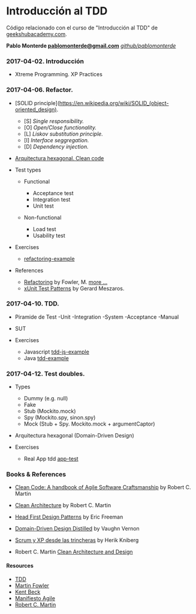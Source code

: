 # Introducción al TDD #

Código relacionado con el curso de "Introducción al TDD" de [geekshubacademy.com](http://geekshubacademy.com).

**Pablo Monterde <pablomonterde@gmail.com>** _[github/pablomonterde](https://github.com/pablomonterde)_


### 2017-04-02. Introducción ###

* Xtreme Programming. XP Practices

### 2017-04-06. Refactor. ###

* [SOLID principle](https://en.wikipedia.org/wiki/SOLID_(object-oriented_design).
  - [S] _Single responsibility._
  - [O] _Open/Close functionality._
  - [L] _Liskov substitution principle._
  - [I] _Interface seggregation._
  - [D] _Dependency injection._

* [Arquitectura hexagonal. Clean code](http://codely.tv/screencasts/arquitectura-hexagonal-ddd/)

* Test types
  - Functional
    - Acceptance test
    - Integration test
    - Unit test

  - Non-functional
    - Load test
    - Usability test

* Exercises 
  - [refactoring-example](https://github.com/pablomonterde/refactoring-example.git) 

* References 

  - [Refactoring](https://martinfowler.com/books/refactoring.html) by Fowler, M. [more ...](https://www.csie.ntu.edu.tw/~r95004/Refactoring_improving_the_design_of_existing_code.pdf)
  - [xUnit Test Patterns](http://xunitpatterns.com) by Gerard Meszaros.


### 2017-04-10. TDD. ###

* Piramide de Test
  -Unit
  -Integration
  -System
  -Acceptance
  -Manual

* SUT

* Exercises 
  - Javascript [tdd-js-example](https://github.com/pablomonterde/tdd-js-example.git)
  - Java [tdd-example](https://github.com/pablomonterde/app-test.git)


### 2017-04-12. Test doubles. ###

* Types
  - Dummy (e.g. null)
  - Fake
  - Stub (Mockito.mock)
  - Spy  (Mockito.spy, sinon.spy)
  - Mock (Stub + Spy. Mockito.mock + argumentCaptor)

* Arquitectura hexagonal (Domain-Driven Design)

* Exercises
  - Real App tdd [app-test](https://github.com/pablomonterde/app-test.git)

### Books & References

* [Clean Code: A handbook of Agile Software Craftsmanship](https://www.amazon.es/dp/0132350882/ref=pd_cp_14_1?_encoding=UTF8&psc=1&refRID=VGH0E516X8P0EMR9B5H9) by Robert C. Martin

* [Clean Architecture](https://www.amazon.es/dp/0134434420/ref=pd_sim_14_8?_encoding=UTF8&psc=1&refRID=VGH0E516X8P0EMR9B5H9)  by Robert C. Martin

* [Head First Design Patterns](https://www.amazon.es/dp/0596007124/ref=pd_sim_14_6?_encoding=UTF8&psc=1&refRID=VGH0E516X8P0EMR9B5H9) by Eric Freeman

* [Domain-Driven Design Distilled](https://www.amazon.es/dp/0134434420/ref=pd_sim_14_8?_encoding=UTF8&psc=1&refRID=VGH0E516X8P0EMR9B5H9) by Vaughn Vernon

* [Scrum y XP desde las trincheras](http://infoq.com/minibooks/scrum-xp-from-the-trenches) by Herik Kniberg

* Robert C. Martin [Clean Architecture and Design](https://www.youtube.com/watch?v=Nsjsiz2A9mg)

#### Resources

* [TDD](https://geekshubsacademy.com/lms/tdd)
* [Martin Fowler](https://martinfowler.com)
* [Kent Beck](https://es.wikipedia.org/wiki/Kent_Beck)
* [Manifiesto Agile](http://agilemanifesto.org/)
* [Robert C. Martin](https://en.wikipedia.org/wiki/Robert_Cecil_Martin)

